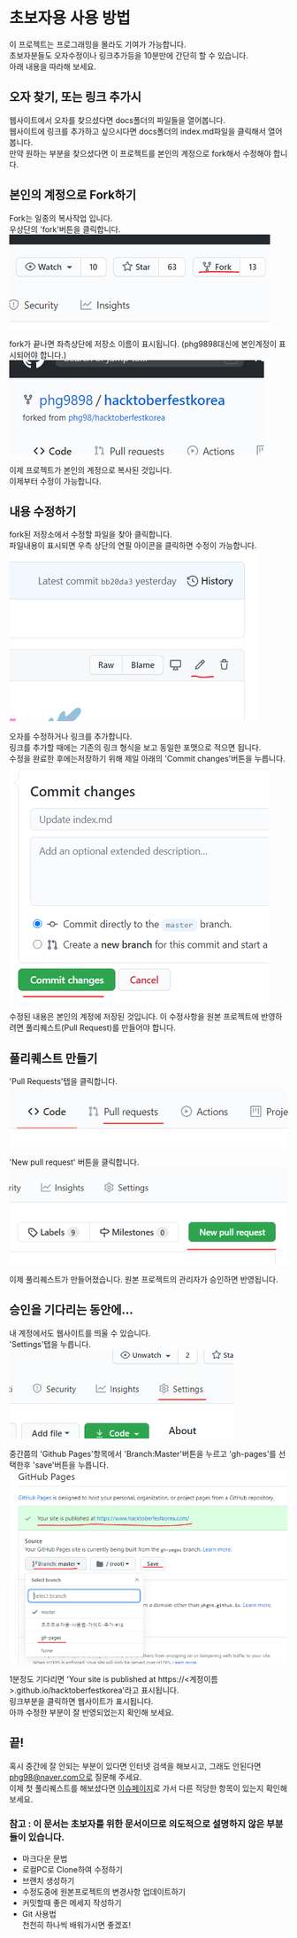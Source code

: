 # 초보자용 사용 방법 
이 프로젝트는 프로그래밍을 몰라도 기여가 가능합니다.  
초보자분들도 오자수정이나 링크추가등을 10분만에 간단히 할 수 있습니다.  
아래 내용을 따라해 보세요.  

## 오자 찾기, 또는 링크 추가시
웹사이트에서 오자를 찾으셨다면 docs폴더의 파일들을 열어봅니다.    
웹사이트에 링크를 추가하고 싶으시다면 docs폴더의 index.md파일을 클릭해서 열어봅니다.    
만약 원하는 부분을 찾으셨다면 이 프로젝트를 본인의 계정으로 fork해서 수정해야 합니다.

## 본인의 계정으로 Fork하기
Fork는 일종의 복사작업 입니다.  
우상단의 'fork'버튼을 클릭합니다.
!['fork'버튼](./img/fork.PNG?raw=true)  

fork가 끝나면 좌측상단에 저장소 이름이 표시됩니다. (phg9898대신에 본인계정이 표시되어야 합니다.)  
![fork가 끝나면](./img/forked.PNG?raw=true)  

이제 프로젝트가 본인의 계정으로 복사된 것입니다.  
이제부터 수정이 가능합니다.

## 내용 수정하기
fork된 저장소에서 수정할 파일을 찾아 클릭합니다.  
파일내용이 표시되면 우측 상단의 연필 아이콘을 클릭하면 수정이 가능합니다.  
![edit](img/edit.png)  

오자를 수정하거나 링크를 추가합니다.  
링크를 추가할 때에는 기존의 링크 형식을 보고 동일한 포맷으로 적으면 됩니다.  
수정을 완료한 후에는저장하기 위해 제일 아래의 'Commit changes'버튼을 누릅니다.  
![commit](img/commit.png)  

수정된 내용은 본인의 계정에 저장된 것입니다. 이 수정사항을 원본 프로젝트에 반영하려면 풀리퀘스트(Pull Request)를 만들어야 합니다.

## 풀리퀘스트 만들기
'Pull Requests'탭을 클릭합니다.  
![pr](img/pr.png)  

'New pull request' 버튼을 클릭합니다.  
![new_pr](img/new_pr.png)  

이제 풀리퀘스트가 만들어졌습니다. 원본 프로젝트의 관리자가 승인하면 반영됩니다.  

## 승인을 기다리는 동안에...
내 계정에서도 웹사이트를 띄울 수 있습니다.  
'Settings'탭을 누릅니다.  
![settings](img/settings.png)  

중간쯤의 'Github Pages'항목에서 'Branch:Master'버튼을 누르고 'gh-pages'를 선택한후 'save'버튼을 누릅니다.  
![gh-pages](img/gh-pages.png)  

1분정도 기다리면 'Your site is published at https://<계정이름>.github.io/hacktoberfestkorea'라고 표시됩니다.  
링크부분을 클릭하면 웹사이트가 표시됩니다.  
아까 수정한 부분이 잘 반영되었는지 확인해 보세요.  

## 끝!
혹시 중간에 잘 안되는 부분이 있다면 인터넷 검색을 해보시고, 그래도 안된다면 phg98@naver.com으로 질문해 주세요.  
이제 첫 풀리퀘스트를 해보셨다면 [이슈페이지](https://github.com/phg98/hacktoberfestkorea/issues)로 가서 다른 적당한 항목이 있는지 확인해 보세요.  

### 참고 : 이 문서는 초보자를 위한 문서이므로 의도적으로 설명하지 않은 부분들이 있습니다. 
* 마크다운 문법
* 로컬PC로 Clone하여 수정하기
* 브랜치 생성하기
* 수정도중에 원본프로젝트의 변경사항 업데이트하기
* 커밋할때 좋은 메세지 작성하기
* Git 사용법  
천천히 하나씩 배워가시면 좋겠죠!
